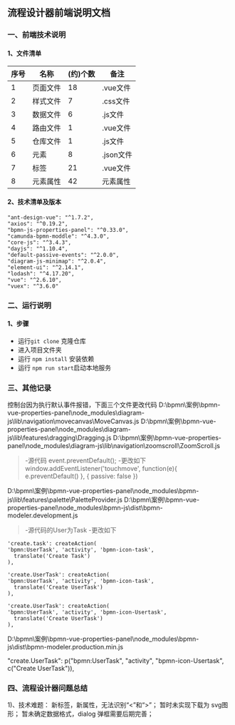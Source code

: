 ## 流程设计器前端说明文档
### 一、前端技术说明
#### 1、文件清单

序号 | 名称 | (约)个数 | 备注
---|---|---|---
1 | 页面文件 | 18 | .vue文件
2 | 样式文件 | 7 | .css文件
3 | 数据文件 | 6 | .js文件
4 | 路由文件 | 1 | .vue文件
5 | 仓库文件 | 1 | .js文件
6 | 元素 | 8 | .json文件
7 | 标签 | 21 | .vue文件
8 | 元素属性 | 42 | 元素属性

#### 2、技术清单及版本
    "ant-design-vue": "^1.7.2",
    "axios": "^0.19.2",
    "bpmn-js-properties-panel": "^0.33.0",
    "camunda-bpmn-moddle": "^4.3.0",
    "core-js": "^3.4.3",
    "dayjs": "^1.10.4",
    "default-passive-events": "^2.0.0",
    "diagram-js-minimap": "^2.0.4",
    "element-ui": "^2.14.1",
    "lodash": "^4.17.20",
    "vue": "^2.6.10",
    "vuex": "^3.6.0"

### 二、运行说明
#### 1、步骤
- 运行`git clone` 克隆仓库
- 进入项目文件夹
- 运行 `npm install` 安装依赖
- 运行 `npm run start`启动本地服务

### 三、其他记录
控制台因为执行默认事件报错，下面三个文件更改代码
D:\bpmn\案例\bpmn-vue-properties-panel\node_modules\diagram-js\lib\navigation\movecanvas\MoveCanvas.js
D:\bpmn\案例\bpmn-vue-properties-panel\node_modules\diagram-js\lib\features\dragging\Dragging.js
D:\bpmn\案例\bpmn-vue-properties-panel\node_modules\diagram-js\lib\navigation\zoomscroll\ZoomScroll.js

  > -源代码 event.preventDefault();
  > -更改如下
  window.addEventListener('touchmove',  function(e){
    e.preventDefault()
  }, 
  { passive: false })


D:\bpmn\案例\bpmn-vue-properties-panel\node_modules\bpmn-js\lib\features\palette\PaletteProvider.js
D:\bpmn\案例\bpmn-vue-properties-panel\node_modules\bpmn-js\dist\bpmn-modeler.development.js
> -源代码的User为Task
> -更改如下
  ```
'create.task': createAction(
  'bpmn:UserTask', 'activity', 'bpmn-icon-task',
    translate('Create Task')
),

'create.UserTask': createAction(
  'bpmn:UserTask', 'activity', 'bpmn-icon-task',
    translate('Create UserTask')
),

'create.UserTask': createAction(
  'bpmn:UserTask', 'activity', 'bpmn-icon-Usertask',
    translate('Create UserTask')
),
```
D:\bpmn\案例\bpmn-vue-properties-panel\node_modules\bpmn-js\dist\bpmn-modeler.production.min.js

"create.UserTask": p("bpmn:UserTask", "activity", "bpmn-icon-Usertask", c("Create UserTask")),

### 四、流程设计器问题总结
1)、技术难题：
新标签，新属性，无法识别“<”和“>”； 
暂时未实现下载为 svg图形；
暂未确定数据格式，dialog 弹框需要后期完善；
